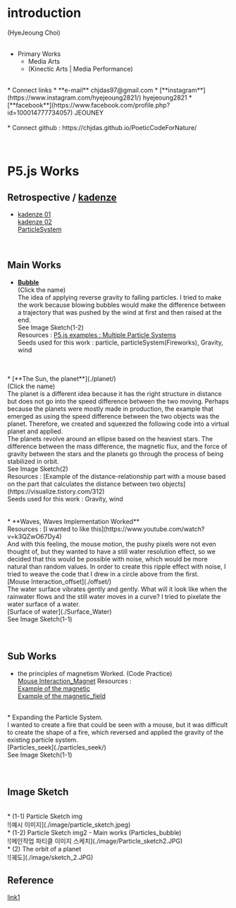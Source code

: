 # introduction
(HyeJeoung Choi)
<br/>
<br/>
* Primary Works
  * Media Arts
  * (Kinectic Arts | Media Performance)  
<br/>
* Connect links
  * **e-mail**      chjdas97@gmail.com
  * [**instagram**](https://www.instagram.com/hyejeoung2821/)   hyejeoung2821
  * [**facebook**](https://www.facebook.com/profile.php?id=100014777734057)    JEOUNEY
<br/>
<br/>
* Connect github : https://chjdas.github.io/PoeticCodeForNature/
<br/>
<br/>

<br/>

# P5.js Works
## Retrospective / [kadenze](https://www.kadenze.com/courses/the-nature-of-code-ii/info)<br/>
 * [kadenze 01](./work01.md/)  <br/>
 [kadenze 02](./work02.md/) <br/>
 [ParticleSystem](./particleSystem.md/)<br/>

 <br/>

## Main Works
 * [**Bubble**](./Particles_bubble/)<br/>
 (Click the name)<br/>
 The idea of applying reverse gravity to falling particles. I tried to make the work because blowing bubbles would make the difference between a trajectory that was pushed by the wind at first and then raised at the end.<br/>
  See Image Sketch(1-2)<br/>
  Resources : [P5.js examples : Multiple Particle Systems](https://p5js.org/examples/simulate-multiple-particle-systems.html)  <br/>
  Seeds used for this work : particle, particleSystem(Fireworks), Gravity, wind <br/>
  <br/>
  <br/>
 * [**The Sun, the planet**](./planet/)<br/>
 (Click the name)<br/>
  The planet is a different idea because it has the right structure in distance but does not go into the speed difference between the two moving.
 Perhaps because the planets were mostly made in production, the example that emerged as using the speed difference between the two objects was the planet. Therefore, we created and squeezed the following code into a virtual planet and applied. <br/>
   The planets revolve around an ellipse based on the heaviest stars. The difference between the mass difference, the magnetic flux, and the force of gravity between the stars and the planets go through the process of being stabilized in orbit.<br/>
   See Image Sketch(2)<br/>
  Resources : [Example of the distance-relationship part with a mouse based on the part that calculates the distance between two objects](https://visualize.tistory.com/312)<br/>
  Seeds used for this work : Gravity, wind <br/>
<br/>
<br/>
* **Waves, Waves Implementation Worked**<br/>
Resources : [I wanted to like this](https://www.youtube.com/watch?v=k3QZwO67Dy4)<br/>
And with this feeling, the mouse motion, the pushy pixels were not even thought of, but they wanted to have a still water resolution effect, so we decided that this would be possible with noise, which would be more natural than random values. In order to create this ripple effect with noise, I tried to weave the code that I drew in a circle above from the first.<br/>
[Mouse Interaction_offset](./offset/)<br/>
The water surface vibrates gently and gently. What will it look like when the rainwater flows and the still water moves in a curve? I tried to pixelate the water surface of a water.<br/>
[Surface of water](./Surface_Water)<br/>
See Image Sketch(1-1)<br/>
<br/>
<br/>

## Sub Works
 * the principles of magnetism Worked. (Code Practice)<br/>
  [Mouse Interaction_Magnet](./magnet/)
  Resources : <br/>
  [Example of the magnetic](https://www.openprocessing.org/sketch/171308)<br/>
  [Example of the magnetic_field](https://repl.it/@zrl/p5js-examples)<br/>
 <br/>
 * Expanding the Particle System. <br/>
  I wanted to create a fire that could be seen with a mouse, but it was difficult to create the shape of a fire, which reversed and applied the gravity of the existing particle system.<br/>
  [Particles_seek](./particles_seek/)<br/>
  See Image Sketch(1-1)<br/>
  <br/>
  <br/>

## Image Sketch
<br/>
 * (1-1) Particle Sketch img <br/>
 ![예시 이미지](./image/particle_sketch.jpeg)
 <br/>
 * (1-2) Particle Sketch img2 - Main works (Particles_bubble) <br/>
 ![메인작업 파티클 이미지 스케치](./image/Particle_sketch2.JPG)
 <br/>
 * (2) The orbit of a planet <br/>
 ![궤도](./image/sketch_2.JPG)
 <br/>

## Reference
 [link1](https://creative-coding.decontextualize.com/making-games-with-p5-play/)

